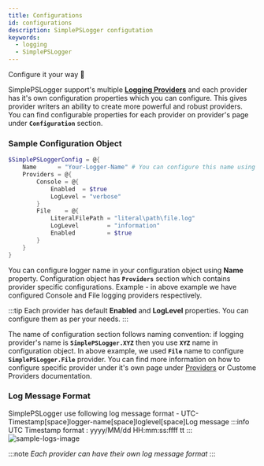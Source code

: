 ```yaml
---
title: Configurations
id: configurations
description: SimplePSLogger configutation
keywords:
  - logging
  - SimplePSLogger 
---
```


Configure it your way 🤘

SimplePSLogger support's multiple [**Logging Providers**](providers.md) and each provider has it's own configuration properties which you can configure. This gives provider writers an ability to create more powerful and robust providers. You can find configurable properties for each provider on provider's page under **```Configuration```** section. 


### Sample Configuration Object

```powershell
$SimplePSLoggerConfig = @{
    Name      = "Your-Logger-Name" # You can configure this name using -Name parameter too
    Providers = @{
        Console = @{
            Enabled  = $true
            LogLevel = "verbose"
        }
        File    = @{
            LiteralFilePath = "literal\path\file.log"
            LogLevel        = "information"
            Enabled         = $true
        }
    }
}
```

You can configure logger name in your configuration object using **Name** property.
Configuration object has **```Providers```** section which contains provider specific configurations. 
Example - in above example we have configured Console and File logging providers respectively. 

:::tip
Each provider has default **Enabled** and **LogLevel** properties. You can configure them as per your needs.
:::


The name of configuration section follows naming convention: if logging provider's name is **```SimplePSLogger.XYZ```** then you use **```XYZ```** name in configuration object. In above example, we used **```File```** name to configure **```SimplePSLogger.File```** provider. You can find more information on how to configure specific provider under it's own page under [Providers](providers.md) or Custome Providers documentation.

### Log Message Format

SimplePSLogger use following log message format -
UTC-Timestamp[space]logger-name[space]loglevel[space]Log message
:::info
UTC Timestamp format : yyyy/MM/dd HH:mm:ss:ffff tt
:::
![sample-logs-image](/img/providers/simplepslogger.console.png)



:::note
*Each provider can have their own log message format*
:::
